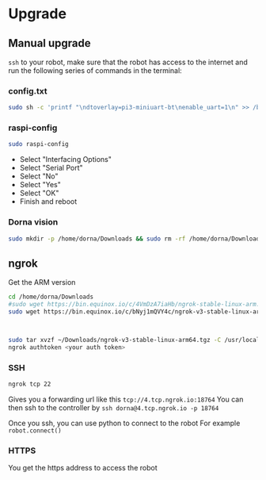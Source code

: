 # Upgrade

## Manual upgrade
`ssh` to your robot, make sure that the robot has access to the internet and run the following series of commands in the terminal:
### config.txt
```bash
sudo sh -c 'printf "\ndtoverlay=pi3-miniuart-bt\nenable_uart=1\n" >> /boot/config.txt'
```

### raspi-config
```bash
sudo raspi-config
```
- Select "Interfacing Options"
- Select "Serial Port"
- Select "No"
- Select "Yes"
- Select "OK"
- Finish and reboot

### Dorna vision
```bash
sudo mkdir -p /home/dorna/Downloads && sudo rm -rf /home/dorna/Downloads/upgrade && sudo mkdir /home/dorna/Downloads/upgrade && sudo git clone -b dorna_ta https://github.com/dorna-robotics/upgrade.git /home/dorna/Downloads/upgrade && cd /home/dorna/Downloads/upgrade && sudo sh setup.sh vision
```

## ngrok
Get the ARM version

```bash
cd /home/dorna/Downloads
#sudo wget https://bin.equinox.io/c/4VmDzA7iaHb/ngrok-stable-linux-arm.tgz
sudo wget https://bin.equinox.io/c/bNyj1mQVY4c/ngrok-v3-stable-linux-arm64.tgz



sudo tar xvzf ~/Downloads/ngrok-v3-stable-linux-arm64.tgz -C /usr/local/bin
ngrok authtoken <your auth token>
```
### SSH
```bash
ngrok tcp 22
```
Gives you a forwarding url like this `tcp://4.tcp.ngrok.io:18764`
You can then ssh to the controller by `ssh dorna@4.tcp.ngrok.io -p 18764`

Once you ssh, you can use python to connect to the robot
For example `robot.connect()`

### HTTPS
You get the https address to access the robot
